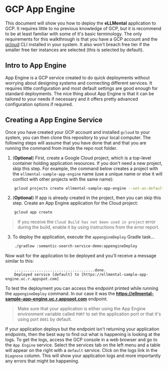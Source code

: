 # GCP App Engine

This document will show you how to deploy the __eLLMental__ application to GCP. It requires little to no previous knowledge of GCP, but it is recommend to be at least familiar with some of it's basic terminology. The only requirements for this walkthrough is that you have a GCP account and the [gcloud](https://cloud.google.com/sdk/docs/install) CLI installed in your system. It also won't breach free tier if the smaller free tier instances are selected (this is selected by default).


## Intro to App Engine

App Engine is a GCP service created to do quick deployments without worrying about designing systems and connecting different services. It requires little configuration and most default settings are good enough for standard deployments. The nice thing about App Engine is that it can be tailored to your needs if necessary and it offers pretty advanced configuration options if required.


## Creating a App Engine Service

Once you have created your GCP account and installed `gcloud` to your system, you can then clone this repository to your local computer. The following steps will assume that you have done that and that you are running the command from inside the repo root folder.



1. (__Optional__)  First, create a Google Cloud project, which is a top-level container holding application resources. If you don't need a new project, skip this step. For example, the command below creates a project with the `ellmental-sample-app-engine` name (use a unique name or else it will conflict with other projects with the same name):


```sh
    gcloud projects create ellmental-sample-app-engine --set-as-default
```

2. (__Optional__)  If app is already created in the project, then you can skip this step. Create an App Engine application for the Cloud project:

```sh
    gcloud app create
```

> If you receive the `Cloud Build has not been used in project` error during the build, enable it by using instructions from the error report.


3. To deploy the application, execute the `appengineDeploy` Gradle task...

```sh
    ./gradlew :semantic-search-service-demo:appengineDeploy
```

Now wait for the application to be deployed and you'll receive a message similar to this:

```
    ....................................done.
    Deployed service [default] to [https://ellmental-sample-app-engine.uc.r.appspot.com]
```

To test the deployment you can access the endpoint printed while running the `appengineDeploy` command. In our case it was the __https://ellmental-sample-app-engine.uc.r.appspot.com__ endpoint. 


> Make sure that your application is either using the App Engine environment variable called `PORT` to set the application port or that it's using port `8081` by default.


If your application deploys but the endpoint isn't returning your application endpoints, then the best way to find out what is happening is looking at the logs. To get the logs, access the GCP console in a web browser and go to the `App Engine` service. Select the services tab on the left menu and a table will appear on the right with a `default` service. Click on the logs link in the `Diagnose` column. This will show your application logs and more importantly any errors that might be happening. 

